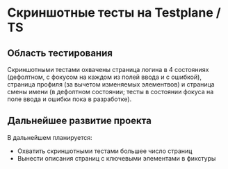 # Скриншотные тесты на Testplane / TS
## Область тестирования
Скриншотными тестами охвачены страница логина в 4 состояниях (дефолтном, с фокусом на каждом из полей ввода и с ошибкой), страница профиля (за вычетом изменяемых элементвов) и страница смены имени (в дефолтном состоянии; тесты в состоянии фокуса на поле ввода и ошибки пока в разработке).

## Дальнейшее развитие проекта
В дальнейшем планируется:
* Охватить скриншотными тестами большее число страниц
* Вынести описания страниц с ключевыми элементами в фикстуры